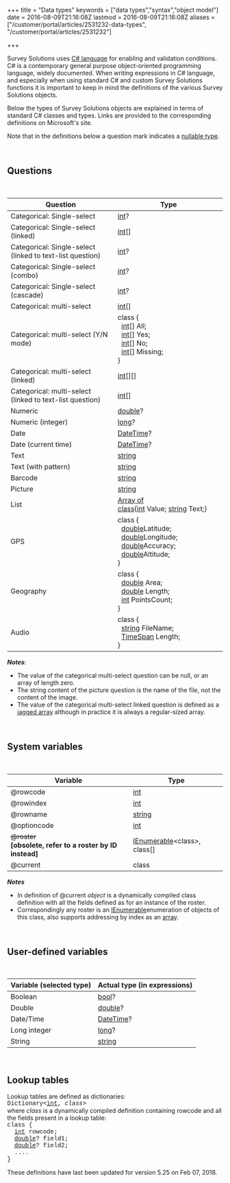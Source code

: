 +++
title = "Data types"
keywords = ["data types","syntax","object model"]
date = 2016-08-09T21:16:08Z
lastmod = 2016-08-09T21:16:08Z
aliases = ["/customer/portal/articles/2531232-data-types", "/customer/portal/articles/2531232"]

+++

Survey Solutions uses [C\#
language](https://en.wikipedia.org/wiki/C_Sharp_(programming_language))
for enabling and validation conditions. C\# is a contemporary general
purpose object-oriented programming language, widely documented. When
writing expressions in C\# language, and especially when using standard
C\# and custom Survey Solutions functions it is important to keep in
mind the definitions of the various Survey Solutions objects.  
  
Below the types of Survey Solutions objects are explained in terms of
standard C\# classes and types. Links are provided to the corresponding
definitions on Microsoft's site.  
  
Note that in the definitions below a question mark indicates a [nullable
type](https://msdn.microsoft.com/en-us/library/system.nullable(v=vs.110).aspx).  
  
 

Questions
---------

 

<table>
<thead>
<tr class="header">
<th><strong>Question</strong></th>
<th><strong>Type</strong></th>
</tr>
</thead>
<tbody>
<tr class="odd">
<td>Categorical: Single-select</td>
<td><a href="https://docs.microsoft.com/en-us/dotnet/csharp/language-reference/keywords/int">int</a>?</td>
</tr>
<tr class="even">
<td>Categorical: Single-select (linked)</td>
<td><a href="https://docs.microsoft.com/en-us/dotnet/csharp/language-reference/keywords/int">int</a>[]</td>
</tr>
<tr class="odd">
<td>Categorical: Single-select (linked to text-list question)</td>
<td><a href="https://docs.microsoft.com/en-us/dotnet/csharp/language-reference/keywords/int">int</a>?</td>
</tr>
<tr class="even">
<td>Categorical: Single-select (combo)</td>
<td><a href="https://docs.microsoft.com/en-us/dotnet/csharp/language-reference/keywords/int">int</a>?</td>
</tr>
<tr class="odd">
<td>Categorical: Single-select (cascade)</td>
<td><a href="https://docs.microsoft.com/en-us/dotnet/csharp/language-reference/keywords/int">int</a>?</td>
</tr>
<tr class="even">
<td>Categorical: multi-select</td>
<td><a href="https://docs.microsoft.com/en-us/dotnet/csharp/language-reference/keywords/int">int</a>[]</td>
</tr>
<tr class="odd">
<td>Categorical: multi-select (Y/N mode)</td>
<td>class {<br />
  <a href="https://docs.microsoft.com/en-us/dotnet/csharp/language-reference/keywords/int">int</a>[] All;<br />
  <a href="https://docs.microsoft.com/en-us/dotnet/csharp/language-reference/keywords/int">int</a>[] Yes;<br />
  <a href="https://docs.microsoft.com/en-us/dotnet/csharp/language-reference/keywords/int">int</a>[] No;<br />
  <a href="https://docs.microsoft.com/en-us/dotnet/csharp/language-reference/keywords/int">int</a>[] Missing;<br />
}</td>
</tr>
<tr class="even">
<td>Categorical: multi-select (linked)</td>
<td><a href="https://docs.microsoft.com/en-us/dotnet/csharp/language-reference/keywords/int">int</a>[][]</td>
</tr>
<tr class="odd">
<td>Categorical: multi-select (linked to text-list question)</td>
<td><a href="https://docs.microsoft.com/en-us/dotnet/csharp/language-reference/keywords/int">int</a>[]</td>
</tr>
<tr class="even">
<td>Numeric</td>
<td><a href="https://msdn.microsoft.com/en-us/library/678hzkk9.aspx">double</a>?</td>
</tr>
<tr class="odd">
<td>Numeric (integer)</td>
<td><a href="https://msdn.microsoft.com/en-us/library/ctetwysk.aspx">long</a>?</td>
</tr>
<tr class="even">
<td>Date</td>
<td><a href="https://msdn.microsoft.com/en-us/library/system.datetime(v=vs.110).aspx">DateTime</a>?</td>
</tr>
<tr class="odd">
<td>Date (current time)</td>
<td><a href="https://msdn.microsoft.com/en-us/library/system.datetime(v=vs.110).aspx">DateTime</a>?</td>
</tr>
<tr class="even">
<td>Text</td>
<td><a href="https://msdn.microsoft.com/en-us/library/362314fe.aspx">string</a></td>
</tr>
<tr class="odd">
<td>Text (with pattern)</td>
<td><a href="https://msdn.microsoft.com/en-us/library/362314fe.aspx">string</a></td>
</tr>
<tr class="even">
<td>Barcode</td>
<td><a href="https://msdn.microsoft.com/en-us/library/362314fe.aspx">string</a></td>
</tr>
<tr class="odd">
<td>Picture</td>
<td><a href="https://msdn.microsoft.com/en-us/library/362314fe.aspx">string</a></td>
</tr>
<tr class="even">
<td>List</td>
<td><a href="https://msdn.microsoft.com/en-us/library/system.array(v=vs.110).aspx">Array of class</a>{<a href="https://docs.microsoft.com/en-us/dotnet/csharp/language-reference/keywords/int">int</a> Value; <a href="https://msdn.microsoft.com/en-us/library/362314fe.aspx">string</a> Text;}</td>
</tr>
<tr class="odd">
<td>GPS</td>
<td>class {<br />
  <a href="https://msdn.microsoft.com/en-us/library/678hzkk9.aspx">double</a>Latitude;<br />
  <a href="https://msdn.microsoft.com/en-us/library/678hzkk9.aspx">double</a>Longitude;<br />
  <a href="https://msdn.microsoft.com/en-us/library/678hzkk9.aspx">double</a>Accuracy;<br />
  <a href="https://msdn.microsoft.com/en-us/library/678hzkk9.aspx">double</a>Altitude;<br />
}</td>
</tr>
<tr class="even">
<td>Geography</td>
<td>class {<br />
  <a href="http://msdn.microsoft.com/en-us/library/678hzkk9.aspx">double</a> Area;<br />
  <a href="http://msdn.microsoft.com/en-us/library/678hzkk9.aspx">double</a> Length;<br />
  <a href="http://docs.microsoft.com/en-us/dotnet/csharp/language-reference/keywords/int">int</a> PointsCount;<br />
}</td>
</tr>
<tr class="odd">
<td>Audio</td>
<td>class {<br />
  <a href="https://msdn.microsoft.com/en-us/library/362314fe.aspx">string</a> FileName;<br />
  <a href="https://msdn.microsoft.com/en-us/library/system.timespan(v=vs.110).aspx">TimeSpan</a> Length;<br />
}</td>
</tr>
</tbody>
</table>

  
***Notes***:

-   The value of the categorical multi-select question can be null, or
    an array of length zero.
-   The string content of the picture question is the name of the file,
    not the content of the image.
-   The value of the categorical multi-select linked question is defined
    as a [jagged
    array](https://msdn.microsoft.com/en-us/library/2s05feca.aspx)
    although in practice it is always a regular-sized array.

  
  
 

System variables
----------------

 

<table>
<thead>
<tr class="header">
<th><strong>Variable</strong></th>
<th><strong>Type</strong></th>
</tr>
</thead>
<tbody>
<tr class="odd">
<td>@rowcode</td>
<td><a href="https://docs.microsoft.com/en-us/dotnet/csharp/language-reference/keywords/int">int</a></td>
</tr>
<tr class="even">
<td>@rowindex</td>
<td><a href="https://msdn.microsoft.com/en-us/library/5kzh1b5w.aspx">int</a></td>
</tr>
<tr class="odd">
<td>@rowname</td>
<td><a href="https://msdn.microsoft.com/en-us/library/362314fe.aspx">string</a></td>
</tr>
<tr class="even">
<td>@optioncode</td>
<td><a href="https://msdn.microsoft.com/en-us/library/5kzh1b5w.aspx">int</a></td>
</tr>
<tr class="odd">
<td><del>@roster</del><br />
​<strong>[obsolete, refer to a roster by ID instead]</strong></td>
<td><a href="https://msdn.microsoft.com/en-us/library/system.collections.ienumerable(v=vs.110).aspx">IEnumerable</a>&lt;class&gt;, class[]</td>
</tr>
<tr class="even">
<td>@current</td>
<td>class</td>
</tr>
</tbody>
</table>

  
***Notes***

-   In definition of @current *object* is a dynamically compiled class
    definition with all the fields defined as for an instance of the
    roster.
-   Correspondingly any roster is an
    [IEnumerable](https://msdn.microsoft.com/en-us/library/system.collections.ienumerable(v=vs.110).aspx)enumeration
    of objects of this class, also supports addressing by index as an
    [array](https://msdn.microsoft.com/en-us/library/0a7fscd0.aspx).

  
  
 

User-defined variables
----------------------

 

<table>
<thead>
<tr class="header">
<th><strong>Variable (selected type)</strong></th>
<th><strong>Actual type (in expressions)</strong></th>
</tr>
</thead>
<tbody>
<tr class="odd">
<td>Boolean</td>
<td><a href="https://msdn.microsoft.com/en-us/library/c8f5xwh7.aspx">bool</a>?</td>
</tr>
<tr class="even">
<td>Double</td>
<td><a href="http://msdn.microsoft.com/en-us/library/678hzkk9.aspx">double</a>?</td>
</tr>
<tr class="odd">
<td>Date/Time</td>
<td><a href="http://msdn.microsoft.com/en-us/library/system.datetime(v=vs.110).aspx">DateTime</a>?</td>
</tr>
<tr class="even">
<td>Long integer</td>
<td><a href="https://msdn.microsoft.com/en-us/library/ctetwysk.aspx">long</a>?</td>
</tr>
<tr class="odd">
<td>String</td>
<td><a href="http://msdn.microsoft.com/en-us/library/362314fe.aspx">string</a></td>
</tr>
</tbody>
</table>

  
  
 

Lookup tables
-------------

  
Lookup tables are defined as dictionaries:  
<span
style="font-family:courier new,courier,monospace;">Dictionary&lt;[int](https://docs.microsoft.com/en-us/dotnet/csharp/language-reference/keywords/int),
*class*&gt;</span>  
where *class* is a dynamically compiled definition containing rowcode
and all the fields present in a lookup table:  
<span style="font-family:courier new,courier,monospace;">class {  
  [int](https://docs.microsoft.com/en-us/dotnet/csharp/language-reference/keywords/int)
rowcode;  
  [double](https://msdn.microsoft.com/en-us/library/678hzkk9.aspx)?
field1;  
  [double](https://msdn.microsoft.com/en-us/library/678hzkk9.aspx)?
field2;  
  ....  
}</span>  
  
These definitions have last been updated for version 5.25 on Feb 07,
2018.

